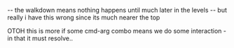 -- the walkdown means nothing happens until much later in the levels -- but really i have this wrong since its much nearer the top

OTOH this is more if some cmd-arg combo means we do some interaction - in that it must resolve..
